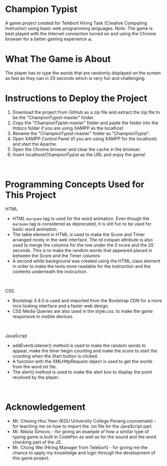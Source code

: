 # Champion Typist
<p>A game project created for Telebort Hiring Task (Creative Computing Instructor) using basic web programming languages. Note: The game is best played with the Internet connection turned on and using the Chrome browser for a better gaming experience <span style="font-size:10px">&#128512;</span>.</p>


# What The Game is About
<p>The player has to type the words that are randomly displayed on the screen as fast as they can in 20 seconds which is very fun and challenging.</p>


# Instructions to Deploy the Project
<ol>
  <li>Download the project from GitHub as a zip file and extract the zip file to be the "ChampionTypist-master" folder.</li> 
  <li>Copy the "ChampionTypist-master" folder and paste the folder into the htdocs folder if you are using XAMPP as the localhost.</li>
  <li>Rename the "ChampionTypist-master" folder as "ChampionTypist".</li>
  <li>Open XAMPP Control Panel (if you are using XAMPP for the localhost) and start the Apache.</li>
  <li>Open the Chrome browser and clear the cache in the browser.</li>
  <li>Insert localhost/ChampionTypist as the URL and enjoy the game!</li>
</ol>
<br/>   

# Programming Concepts Used for This Project
HTML 
<br/>
<ul>
  <li>HTML <code>marquee</code> tag is used for the word animation. Even though the <code>marquee</code> tag is considered as deprecated, it is still fun to be used for basic word animation.</li>
  <li>The table element in HTML is used to make the Score and Timer arranged nicely in the web interface. The td colspan attribute is also used to merge the columns for the row under the 0 score and the 20 seconds. This is to make the random words that appeared placed in between the Score and the Timer columns</li>
  <li>A second white background was created using the HTML class element in order to make the texts more readable for the instruction and the contents underneath the instruction.</li>
</ul> 
<br/>

CSS 
<br/>
<ul>
  <li>Bootstrap 3.4.0 is used and imported from the Bootstrap CDN for a more nice looking interface and a faster web design.</li>
  <li>CSS Media Queries are also used in the style.css. to make the game responsive in mobile devices.</li>
</ul> 
<br/>

JavaScript <br/>
<ul>
  <li>addEventListener() method is used to make the random words to appear, make the timer begin counting and make the score to start the counting when the Start button is clicked.</li>
  <li>A function with the XMLHttpRequest object is used to get the words from the word.txt file.</li>
  <li>The alert() method is used to make the alert box to display the point received by the player.</li>
</ul> 
<br/>

# Acknowledgement
<ul>
  <li>Mr. Cheong Hou Yeen (KDU University College Penang coursemate) - for teaching me on how to import the .txt file for the JavaScript part.</li>
  <li>Mr. Nikola Simovic - for giving an example of how a similar type of typing game is built in CodePen as well as for the sound and the word checking part of the JS.</li>
  <li>Mr. Chong Wei (Hiring Manager from Telebort) - for giving me the chance to apply my knowledge and logic through the development of this game project.</li>
</ul>  
